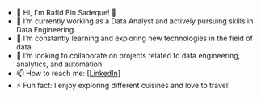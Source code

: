 - 👋 Hi, I'm Rafid Bin Sadeque! 👋
- 🔭 I’m currently working as a Data Analyst and actively pursuing skills in Data Engineering.
- 🌱 I’m constantly learning and exploring new technologies in the field of data.
- 👯 I’m looking to collaborate on projects related to data engineering, analytics, and automation.
- 📫 How to reach me: [[LinkedIn](https://www.linkedin.com/in/rafid-bin-sadeque-rohan-07a1381b8/)]
- ⚡ Fun fact: I enjoy exploring different cuisines and love to travel!
